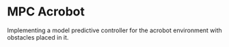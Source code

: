 # MPC Acrobot
Implementing a model predictive controller for the acrobot environment with obstacles placed in it.